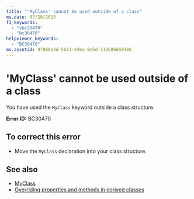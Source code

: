 ```yaml
---
title: "'MyClass' cannot be used outside of a class"
ms.date: 07/20/2015
f1_keywords: 
  - "vbc30470"
  - "bc30470"
helpviewer_keywords: 
  - "BC30470"
ms.assetid: 9f868a3d-5b11-44ba-9e5d-119b06650486
---
```

# 'MyClass' cannot be used outside of a class
You have used the `MyClass` keyword outside a class structure.  
  
 **Error ID:** BC30470  
  
## To correct this error  
  
-   Move the `MyClass` declaration into your class structure.  
  
## See also
- [MyClass](~/docs/visual-basic/programming-guide/program-structure/me-my-mybase-and-myclass.md#myclass)
- [Overriding properties and methods in derived classes](~/docs/visual-basic/programming-guide/language-features/objects-and-classes/inheritance-basics.md#overriding-properties-and-methods-in-derived-classes)
